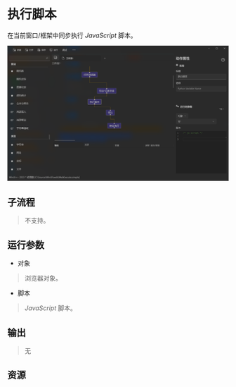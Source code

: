 # 执行脚本 
在当前窗口/框架中同步执行 *JavaScript* 脚本。

![WebExecute](./images/20.png ':size=90%')

## 子流程

> 不支持。

## 运行参数

* 对象
> 浏览器对象。
* 脚本
> *JavaScript* 脚本。 

## 输出
  
>    无


## 资源

